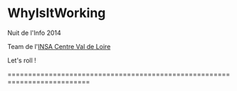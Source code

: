 WhyIsItWorking
============
Nuit de l'Info 2014

Team de l'[INSA Centre Val de Loire](http://www.insa-centrevaldeloire.fr)

Let's roll !

==========================================================================


